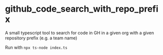 # github_code_search_with_repo_prefix
A small typescript tool to search for code in GH in a given org with a given repository prefix (e.g. a team name)

Run with `npx ts-node index.ts`